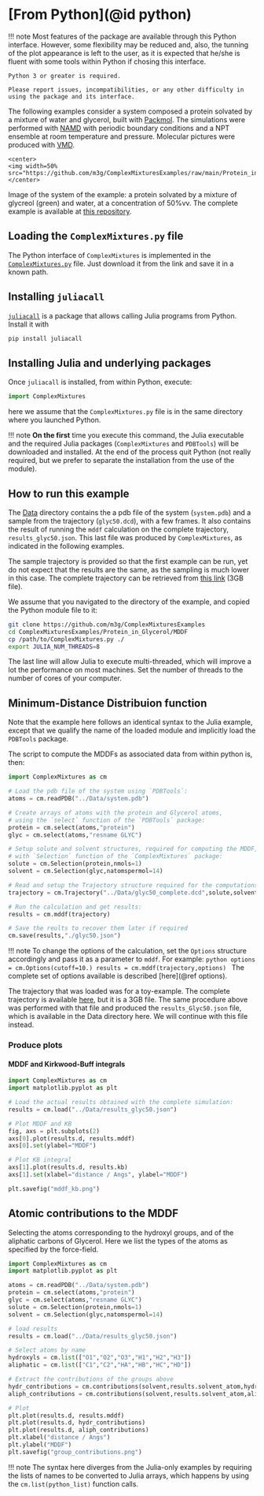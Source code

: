 # [From Python](@id python)

!!! note
    Most features of the package are available through this Python interface. However, some flexibility may be reduced and, also, the tunning of the plot appearance is left to the user, as it is expected that he/she is fluent with some tools within Python if chosing this interface.

    Python 3 or greater is required.

    Please report issues, incompatibilities, or any other difficulty in using the package and its interface.
    
The following examples consider a system composed a protein solvated by a mixture of water and glycerol, built with [Packmol](http://m3g.iqm.unicamp.br/packmol). The simulations were performed with [NAMD](https://www.ks.uiuc.edu/Research/namd/) with periodic boundary conditions and a NPT ensemble at room temperature and pressure. Molecular pictures were produced with [VMD](https://www.ks.uiuc.edu/Research/vmd/).

```@raw html
<center>
<img width=50% src="https://github.com/m3g/ComplexMixturesExamples/raw/main/Protein_in_Glycerol/Data/system.png">
</center>
```

Image of the system of the example: a protein solvated by a mixture of glycreol (green) and water, at a concentration of 50%vv. The complete
example is available at [this repository](https://github.com/m3g/ComplexMixturesExamples/tree/main/Protein_in_Glycerol).

## Loading the `ComplexMixtures.py` file

The Python interface of `ComplexMixtures` is implemented in the [`ComplexMixtures.py`](./assets/ComplexMixtures.py) file. 
Just download it from the link and save it in a known path.

## Installing `juliacall`

[`juliacall`](https://github.com/cjdoris/PythonCall.jl) is a package that allows calling Julia programs from Python. Install it with

```bash
pip install juliacall
```

## Installing Julia and underlying packages

Once `juliacall` is installed, from within Python, execute:
```python
import ComplexMixtures
```
here we assume that the `ComplexMixtures.py` file is in the same directory where you launched Python.

!!! note 
     **On the first** time you execute this command, the Julia executable and the required Julia packages (`ComplexMixtures` and `PDBTools`) will be downloaded and installed. At the end of the process quit Python (not really required, but we prefer to separate the installation from the use of the module). 

## How to run this example

The [Data](https://github.com/m3g/ComplexMixturesExamples/tree/main/Protein_in_Glycerol/Data) directory contains the a pdb file of the system (`system.pdb`) and a sample from the trajectory (`glyc50.dcd`), with a few frames. It also contains the result of running the `mddf` calculation on the complete trajectory, `results_glyc50.json`. This last file was produced by `ComplexMixtures`, as indicated in the following examples. 

The sample trajectory is provided so that the first example can be run, yet do not expect that the results are the same, as the sampling is much lower in this case. The complete trajectory can be retrieved from [this link](https://drive.google.com/file/d/14M30jDHRwUM77hzbDphgbu8mcWFBcQrX/view?usp=sharing) (3GB file). 

We assume that you navigated to the directory of the example, and copied the Python module file to it: 
```bash
git clone https://github.com/m3g/ComplexMixturesExamples
cd ComplexMixturesExamples/Protein_in_Glycerol/MDDF
cp /path/to/ComplexMixtures.py ./
export JULIA_NUM_THREADS=8
```
The last line will allow Julia to execute multi-threaded, which will improve a lot the performance on most machines. Set the number of threads to the number of cores of your computer.

## Minimum-Distance Distribuion function

Note that the example here follows an identical syntax to the Julia example, except that we qualify the name of the loaded module and implicitly load the `PDBTools` package.

The script to compute the MDDFs as associated data from within python is, then:

```python
import ComplexMixtures as cm

# Load the pdb file of the system using `PDBTools`:
atoms = cm.readPDB("../Data/system.pdb")

# Create arrays of atoms with the protein and Glycerol atoms, 
# using the `select` function of the `PDBTools` package:
protein = cm.select(atoms,"protein")
glyc = cm.select(atoms,"resname GLYC")

# Setup solute and solvent structures, required for computing the MDDF, 
# with `Selection` function of the `ComplexMixtures` package:
solute = cm.Selection(protein,nmols=1)
solvent = cm.Selection(glyc,natomspermol=14)

# Read and setup the Trajectory structure required for the computations:
trajectory = cm.Trajectory("../Data/glyc50_complete.dcd",solute,solvent)

# Run the calculation and get results:
results = cm.mddf(trajectory)

# Save the reults to recover them later if required
cm.save(results,"./glyc50.json")
```

!!! note
    To change the options of the calculation, set the `Options` structure accordingly and pass it as a parameter to `mddf`. For example:
    ```python
    options = cm.Options(cutoff=10.)
    results = cm.mddf(trajectory,options)
    ```
    The complete set of options available is described [here](@ref options).


The trajectory that was loaded was for a toy-example. The complete trajectory is available [here](https://drive.google.com/file/d/14M30jDHRwUM77hzbDphgbu8mcWFBcQrX/view?usp=sharing), but it is a 3GB file. The same procedure above was performed with that file and produced the `results_Glyc50.json` file, which is available in the Data directory here. We will continue with this file instead. 

### Produce plots

#### MDDF and Kirkwood-Buff integrals

```python
import ComplexMixtures as cm
import matplotlib.pyplot as plt

# Load the actual results obtained with the complete simulation:
results = cm.load("../Data/results_glyc50.json")

# Plot MDDF and KB
fig, axs = plt.subplots(2)
axs[0].plot(results.d, results.mddf)
axs[0].set(ylabel="MDDF")

# Plot KB integral
axs[1].plot(results.d, results.kb)
axs[1].set(xlabel="distance / Angs", ylabel="MDDF")

plt.savefig("mddf_kb.png")
```

## Atomic contributions to the MDDF

Selecting the atoms corresponding to the hydroxyl groups, and of the aliphatic carbons of Glycerol. Here we list the types of the atoms as specified by the force-field. 

```python
import ComplexMixtures as cm
import matplotlib.pyplot as plt

atoms = cm.readPDB("../Data/system.pdb")
protein = cm.select(atoms,"protein")
glyc = cm.select(atoms,"resname GLYC")
solute = cm.Selection(protein,nmols=1)
solvent = cm.Selection(glyc,natomspermol=14)

# load results
results = cm.load("../Data/results_glyc50.json")

# Select atoms by name
hydroxyls = cm.list(["O1","O2","O3","H1","H2","H3"])
aliphatic = cm.list(["C1","C2","HA","HB","HC","HD"])

# Extract the contributions of the groups above
hydr_contributions = cm.contributions(solvent,results.solvent_atom,hydroxyls)
aliph_contributions = cm.contributions(solvent,results.solvent_atom,aliphatic)

# Plot
plt.plot(results.d, results.mddf)
plt.plot(results.d, hydr_contributions)
plt.plot(results.d, aliph_contributions)
plt.xlabel("distance / Angs")
plt.ylabel("MDDF")
plt.savefig("group_contributions.png")
```

!!! note
    The syntax here diverges from the Julia-only examples by requiring the lists of names
    to be converted to Julia arrays, which happens by using the `cm.list(python_list)` function calls.

